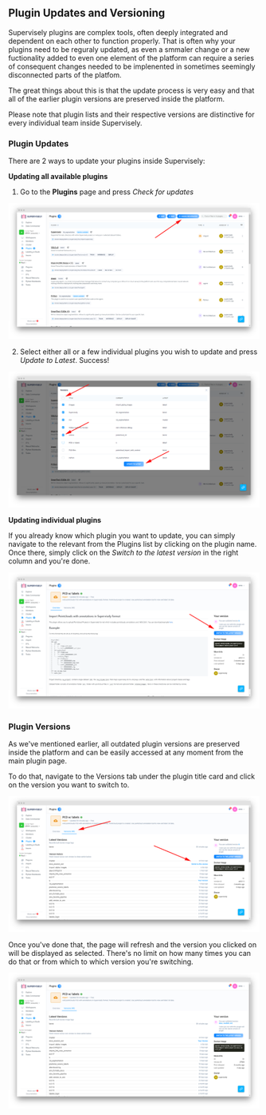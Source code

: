 ## Plugin Updates and Versioning

Supervisely plugins are complex tools, often deeply integrated and dependent on each other to function properly. That is often why your plugins need to be reguraly updated, as even a smmaler change or a new fuctionality added to even one element of the platform can require a series of consequent changes needed to be implenented in sometimes seemingly disconnected parts of the platfom. 

The great things about this is that the update process is very easy and that all of the earlier plugin versions are preserved inside the platform.

Please note that plugin lists and their respective versions are distinctive for every individual team inside Supervisely.

### Plugin Updates

There are 2 ways to update your plugins inside Supervisely:

**Updating all available plugins**

1. Go to the **Plugins** page and press *Check for updates*

![](plugin_check_upd.png)

2. Select either all or a few individual plugins you wish to update and press *Update to Latest*. Success!

![](plugin_checkmark.png)

**Updating individual plugins**

If you already know which plugin you want to update, you can simply navigate to the relevant from the Plugins list by clicking on the plugin name. Once there, simply click on the *Switch to the latest version* in the right column and you're done. 

![](plugin_switch_version.png)

### Plugin Versions

As we've mentioned earlier, all outdated plugin versions are preserved inside the platform and can be easily accessed at any moment from the main plugin page. 

To do that, navigate to the Versions tab under the plugin title card and click on the version you want to switch to.

![](plugin_versioning.png)

Once you've done that, the page will refresh and the version you clicked on will be displayed as selected. There's no limit on how many times you can do that or from which to which version you're switching.

![](plugin_versioning_tada.png)
